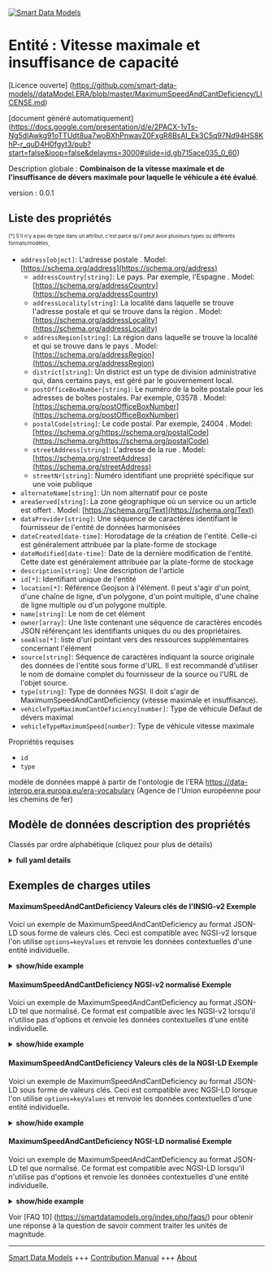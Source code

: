 <!-- 10-Header -->  
[![Smart Data Models](https://smartdatamodels.org/wp-content/uploads/2022/01/SmartDataModels_logo.png "Logo")](https://smartdatamodels.org)  
Entité : Vitesse maximale et insuffisance de capacité  
=====================================================<!-- /10-Header -->  
<!-- 15-License -->  
[Licence ouverte] (https://github.com/smart-data-models//dataModel.ERA/blob/master/MaximumSpeedAndCantDeficiency/LICENSE.md)  
[document généré automatiquement] (https://docs.google.com/presentation/d/e/2PACX-1vTs-Ng5dIAwkg91oTTUdt8ua7woBXhPnwavZ0FxgR8BsAI_Ek3C5q97Nd94HS8KhP-r_quD4H0fgyt3/pub?start=false&loop=false&delayms=3000#slide=id.gb715ace035_0_60)  
<!-- /15-License -->  
<!-- 20-Description -->  
Description globale : **Combinaison de la vitesse maximale et de l'insuffisance de dévers maximale pour laquelle le véhicule a été évalué**.  
version : 0.0.1  
<!-- /20-Description -->  
<!-- 30-PropertiesList -->  

## Liste des propriétés  

<sup><sub>[*] S'il n'y a pas de type dans un attribut, c'est parce qu'il peut avoir plusieurs types ou différents formats/modèles</sub></sup>.  
- `address[object]`: L'adresse postale  . Model: [https://schema.org/address](https://schema.org/address)	- `addressCountry[string]`: Le pays. Par exemple, l'Espagne  . Model: [https://schema.org/addressCountry](https://schema.org/addressCountry)  
	- `addressLocality[string]`: La localité dans laquelle se trouve l'adresse postale et qui se trouve dans la région  . Model: [https://schema.org/addressLocality](https://schema.org/addressLocality)  
	- `addressRegion[string]`: La région dans laquelle se trouve la localité et qui se trouve dans le pays  . Model: [https://schema.org/addressRegion](https://schema.org/addressRegion)  
	- `district[string]`: Un district est un type de division administrative qui, dans certains pays, est géré par le gouvernement local.    
	- `postOfficeBoxNumber[string]`: Le numéro de la boîte postale pour les adresses de boîtes postales. Par exemple, 03578  . Model: [https://schema.org/postOfficeBoxNumber](https://schema.org/postOfficeBoxNumber)  
	- `postalCode[string]`: Le code postal. Par exemple, 24004  . Model: [https://schema.org/https://schema.org/postalCode](https://schema.org/https://schema.org/postalCode)  
	- `streetAddress[string]`: L'adresse de la rue  . Model: [https://schema.org/streetAddress](https://schema.org/streetAddress)  
	- `streetNr[string]`: Numéro identifiant une propriété spécifique sur une voie publique    
- `alternateName[string]`: Un nom alternatif pour ce poste  - `areaServed[string]`: La zone géographique où un service ou un article est offert  . Model: [https://schema.org/Text](https://schema.org/Text)- `dataProvider[string]`: Une séquence de caractères identifiant le fournisseur de l'entité de données harmonisées  - `dateCreated[date-time]`: Horodatage de la création de l'entité. Celle-ci est généralement attribuée par la plate-forme de stockage  - `dateModified[date-time]`: Date de la dernière modification de l'entité. Cette date est généralement attribuée par la plate-forme de stockage  - `description[string]`: Une description de l'article  - `id[*]`: Identifiant unique de l'entité  - `location[*]`: Référence Geojson à l'élément. Il peut s'agir d'un point, d'une chaîne de ligne, d'un polygone, d'un point multiple, d'une chaîne de ligne multiple ou d'un polygone multiple.  - `name[string]`: Le nom de cet élément  - `owner[array]`: Une liste contenant une séquence de caractères encodés JSON référençant les identifiants uniques du ou des propriétaires.  - `seeAlso[*]`: liste d'uri pointant vers des ressources supplémentaires concernant l'élément  - `source[string]`: Séquence de caractères indiquant la source originale des données de l'entité sous forme d'URL. Il est recommandé d'utiliser le nom de domaine complet du fournisseur de la source ou l'URL de l'objet source.  - `type[string]`: Type de données NGSI. Il doit s'agir de MaximumSpeedAndCantDeficiency (vitesse maximale et insuffisance).  - `vehicleTypeMaximumCantDeficiency[number]`: Type de véhicule Défaut de dévers maximal  - `vehicleTypeMaximumSpeed[number]`: Type de véhicule vitesse maximale  <!-- /30-PropertiesList -->  
<!-- 35-RequiredProperties -->  
Propriétés requises  
- `id`  - `type`  <!-- /35-RequiredProperties -->  
<!-- 40-RequiredProperties -->  
modèle de données mappé à partir de l'ontologie de l'ERA https://data-interop.era.europa.eu/era-vocabulary (Agence de l'Union européenne pour les chemins de fer)  
<!-- /40-RequiredProperties -->  
<!-- 50-DataModelHeader -->  
## Modèle de données description des propriétés  
Classés par ordre alphabétique (cliquez pour plus de détails)  
<!-- /50-DataModelHeader -->  
<!-- 60-ModelYaml -->  
<details><summary><strong>full yaml details</strong></summary>    
```yaml  
MaximumSpeedAndCantDeficiency:    
  description: Combination of maximum speed and maximum cant deficiency for which the vehicle was assessed.    
  properties:    
    address:    
      description: The mailing address    
      properties:    
        addressCountry:    
          description: 'The country. For example, Spain'    
          type: string    
          x-ngsi:    
            model: https://schema.org/addressCountry    
            type: Property    
        addressLocality:    
          description: 'The locality in which the street address is, and which is in the region'    
          type: string    
          x-ngsi:    
            model: https://schema.org/addressLocality    
            type: Property    
        addressRegion:    
          description: 'The region in which the locality is, and which is in the country'    
          type: string    
          x-ngsi:    
            model: https://schema.org/addressRegion    
            type: Property    
        district:    
          description: 'A district is a type of administrative division that, in some countries, is managed by the local government'    
          type: string    
          x-ngsi:    
            type: Property    
        postOfficeBoxNumber:    
          description: 'The post office box number for PO box addresses. For example, 03578'    
          type: string    
          x-ngsi:    
            model: https://schema.org/postOfficeBoxNumber    
            type: Property    
        postalCode:    
          description: 'The postal code. For example, 24004'    
          type: string    
          x-ngsi:    
            model: https://schema.org/https://schema.org/postalCode    
            type: Property    
        streetAddress:    
          description: The street address    
          type: string    
          x-ngsi:    
            model: https://schema.org/streetAddress    
            type: Property    
        streetNr:    
          description: Number identifying a specific property on a public street    
          type: string    
          x-ngsi:    
            type: Property    
      type: object    
      x-ngsi:    
        model: https://schema.org/address    
        type: Property    
    alternateName:    
      description: An alternative name for this item    
      type: string    
      x-ngsi:    
        type: Property    
    areaServed:    
      description: The geographic area where a service or offered item is provided    
      type: string    
      x-ngsi:    
        model: https://schema.org/Text    
        type: Property    
    dataProvider:    
      description: A sequence of characters identifying the provider of the harmonised data entity    
      type: string    
      x-ngsi:    
        type: Property    
    dateCreated:    
      description: Entity creation timestamp. This will usually be allocated by the storage platform    
      format: date-time    
      type: string    
      x-ngsi:    
        type: Property    
    dateModified:    
      description: Timestamp of the last modification of the entity. This will usually be allocated by the storage platform    
      format: date-time    
      type: string    
      x-ngsi:    
        type: Property    
    description:    
      description: A description of this item    
      type: string    
      x-ngsi:    
        type: Property    
    id:    
      anyOf:    
        - description: Identifier format of any NGSI entity    
          maxLength: 256    
          minLength: 1    
          pattern: ^[\w\-\.\{\}\$\+\*\[\]`|~^@!,:\\]+$    
          type: string    
          x-ngsi:    
            type: Property    
        - description: Identifier format of any NGSI entity    
          format: uri    
          type: string    
          x-ngsi:    
            type: Property    
      description: Unique identifier of the entity    
      x-ngsi:    
        type: Property    
    location:    
      description: 'Geojson reference to the item. It can be Point, LineString, Polygon, MultiPoint, MultiLineString or MultiPolygon'    
      oneOf:    
        - description: Geojson reference to the item. Point    
          properties:    
            bbox:    
              items:    
                type: number    
              minItems: 4    
              type: array    
            coordinates:    
              items:    
                type: number    
              minItems: 2    
              type: array    
            type:    
              enum:    
                - Point    
              type: string    
          required:    
            - type    
            - coordinates    
          title: GeoJSON Point    
          type: object    
          x-ngsi:    
            type: GeoProperty    
        - description: Geojson reference to the item. LineString    
          properties:    
            bbox:    
              items:    
                type: number    
              minItems: 4    
              type: array    
            coordinates:    
              items:    
                items:    
                  type: number    
                minItems: 2    
                type: array    
              minItems: 2    
              type: array    
            type:    
              enum:    
                - LineString    
              type: string    
          required:    
            - type    
            - coordinates    
          title: GeoJSON LineString    
          type: object    
          x-ngsi:    
            type: GeoProperty    
        - description: Geojson reference to the item. Polygon    
          properties:    
            bbox:    
              items:    
                type: number    
              minItems: 4    
              type: array    
            coordinates:    
              items:    
                items:    
                  items:    
                    type: number    
                  minItems: 2    
                  type: array    
                minItems: 4    
                type: array    
              type: array    
            type:    
              enum:    
                - Polygon    
              type: string    
          required:    
            - type    
            - coordinates    
          title: GeoJSON Polygon    
          type: object    
          x-ngsi:    
            type: GeoProperty    
        - description: Geojson reference to the item. MultiPoint    
          properties:    
            bbox:    
              items:    
                type: number    
              minItems: 4    
              type: array    
            coordinates:    
              items:    
                items:    
                  type: number    
                minItems: 2    
                type: array    
              type: array    
            type:    
              enum:    
                - MultiPoint    
              type: string    
          required:    
            - type    
            - coordinates    
          title: GeoJSON MultiPoint    
          type: object    
          x-ngsi:    
            type: GeoProperty    
        - description: Geojson reference to the item. MultiLineString    
          properties:    
            bbox:    
              items:    
                type: number    
              minItems: 4    
              type: array    
            coordinates:    
              items:    
                items:    
                  items:    
                    type: number    
                  minItems: 2    
                  type: array    
                minItems: 2    
                type: array    
              type: array    
            type:    
              enum:    
                - MultiLineString    
              type: string    
          required:    
            - type    
            - coordinates    
          title: GeoJSON MultiLineString    
          type: object    
          x-ngsi:    
            type: GeoProperty    
        - description: Geojson reference to the item. MultiLineString    
          properties:    
            bbox:    
              items:    
                type: number    
              minItems: 4    
              type: array    
            coordinates:    
              items:    
                items:    
                  items:    
                    items:    
                      type: number    
                    minItems: 2    
                    type: array    
                  minItems: 4    
                  type: array    
                type: array    
              type: array    
            type:    
              enum:    
                - MultiPolygon    
              type: string    
          required:    
            - type    
            - coordinates    
          title: GeoJSON MultiPolygon    
          type: object    
          x-ngsi:    
            type: GeoProperty    
      x-ngsi:    
        type: GeoProperty    
    name:    
      description: The name of this item    
      type: string    
      x-ngsi:    
        type: Property    
    owner:    
      description: A List containing a JSON encoded sequence of characters referencing the unique Ids of the owner(s)    
      items:    
        anyOf:    
          - description: Identifier format of any NGSI entity    
            maxLength: 256    
            minLength: 1    
            pattern: ^[\w\-\.\{\}\$\+\*\[\]`|~^@!,:\\]+$    
            type: string    
            x-ngsi:    
              type: Property    
          - description: Identifier format of any NGSI entity    
            format: uri    
            type: string    
            x-ngsi:    
              type: Property    
        description: Unique identifier of the entity    
        x-ngsi:    
          type: Property    
      type: array    
      x-ngsi:    
        type: Property    
    seeAlso:    
      description: list of uri pointing to additional resources about the item    
      oneOf:    
        - items:    
            format: uri    
            type: string    
          minItems: 1    
          type: array    
        - format: uri    
          type: string    
      x-ngsi:    
        type: Property    
    source:    
      description: 'A sequence of characters giving the original source of the entity data as a URL. Recommended to be the fully qualified domain name of the source provider, or the URL to the source object'    
      type: string    
      x-ngsi:    
        type: Property    
    type:    
      description: NGSI data type. It has to be MaximumSpeedAndCantDeficiency    
      enum:    
        - MaximumSpeedAndCantDeficiency    
      type: string    
      x-ngsi:    
        type: Property    
    vehicleTypeMaximumCantDeficiency:    
      description: Vehicle type maximum cant deficiency    
      type: number    
      x-ngsi:    
        type: Property    
    vehicleTypeMaximumSpeed:    
      description: Vehicle type maximum speed    
      type: number    
      x-ngsi:    
        type: Property    
  required:    
    - id    
    - type    
  type: object    
  x-derived-from: http://data.europa.eu/949/MaximumSpeedAndCantDeficiency    
  x-disclaimer: 'Redistribution and use in source and binary forms, with or without modification, are permitted  provided that the license conditions are met. Copyleft (c) 2023 Contributors to Smart Data Models Program'    
  x-license-url: https://github.com/smart-data-models/dataModel.ERA/blob/master/MaximumSpeedAndCantDeficiency/LICENSE.md    
  x-model-schema: https://smart-data-models.github.io/dataModel.ERA/Certificate/schema.json    
  x-model-tags: 'ERA vocabulary, railway, train'    
  x-version: 0.0.1    
```  
</details>    
<!-- /60-ModelYaml -->  
<!-- 70-MiddleNotes -->  
<!-- /70-MiddleNotes -->  
<!-- 80-Examples -->  
## Exemples de charges utiles  
#### MaximumSpeedAndCantDeficiency Valeurs clés de l'INSIG-v2 Exemple  
Voici un exemple de MaximumSpeedAndCantDeficiency au format JSON-LD sous forme de valeurs clés. Ceci est compatible avec NGSI-v2 lorsque l'on utilise `options=keyValues` et renvoie les données contextuelles d'une entité individuelle.  
<details><summary><strong>show/hide example</strong></summary>    
```json  
{  
  "id": "urn:ngsi-ld:MaximumSpeedAndCantDeficiency:id:EYEV:77635914",  
  "dateCreated": "1978-04-01T14:31:45Z",  
  "dateModified": "1994-03-24T04:16:42Z",  
  "source": "Exist camera tend minute beyond.",  
  "name": "Mission provide place alone move they represent. This theory space sound face personal color. Thing skill kitchen behavior p",  
  "alternateName": "Read look newspaper",  
  "description": "Thing water act tend probably already. Defense future feeling.",  
  "dataProvider": "Evening source mean. Very word edge appe",  
  "owner": [  
    "urn:ngsi-ld:MaximumSpeedAndCantDeficiency:items:EKQU:29912232",  
    "urn:ngsi-ld:MaximumSpeedAndCantDeficiency:items:JOHF:20639722"  
  ],  
  "seeAlso": [  
    "urn:ngsi-ld:MaximumSpeedAndCantDeficiency:items:WZSM:91628276"  
  ],  
  "location": {  
    "type": "Point",  
    "coordinates": [  
      82.6869565,  
      24.725948  
    ]  
  },  
  "address": {  
    "streetAddress": "Happy actually court. Cut seek serious anything.",  
    "addressLocality": "Or worry third know leader. Son design detail in matter fine raise. Majority measure other size.",  
    "addressRegion": "Foreign tell several support enter police team respond. History senior position day four month painting. Central nice arm main more phone.",  
    "addressCountry": "Value discussio",  
    "postalCode": "Blue final campaign teacher coach guess. Serve billion development sp",  
    "postOfficeBoxNumber": "Stay never foot thought thing music scientist make.",  
    "streetNr": "Poor party produce sing thought those nature. Same how care either reduce those executive. People bed training continue my.",  
    "district": "Mother tonight this. Pull how blue public support s"  
  },  
  "areaServed": "Character ",  
  "type": "MaximumSpeedAndCantDeficiency",  
  "vehicleTypeMaximumCantDeficiency": 864,  
  "vehicleTypeMaximumSpeed": 864  
}  
```  
</details>  
#### MaximumSpeedAndCantDeficiency NGSI-v2 normalisé Exemple  
Voici un exemple de MaximumSpeedAndCantDeficiency au format JSON-LD tel que normalisé. Ce format est compatible avec les NGSI-v2 lorsqu'il n'utilise pas d'options et renvoie les données contextuelles d'une entité individuelle.  
<details><summary><strong>show/hide example</strong></summary>    
```json  
{  
  "id": "urn:ngsi-ld:MaximumSpeedAndCantDeficiency:id:EYEV:77635914",  
  "dateCreated": {  
    "type": "DateTime",  
    "value": "1978-04-01T14:31:45Z"  
  },  
  "dateModified": {  
    "type": "DateTime",  
    "value": "1994-03-24T04:16:42Z"  
  },  
  "source": {  
    "type": "Text",  
    "value": "Exist camera tend minute beyond."  
  },  
  "name": {  
    "type": "Text",  
    "value": "Mission provide place alone move they represent. This theory space sound face personal color. Thing skill kitchen behavior p"  
  },  
  "alternateName": {  
    "type": "Text",  
    "value": "Read look newspaper"  
  },  
  "description": {  
    "type": "Text",  
    "value": "Thing water act tend probably already. Defense future feeling."  
  },  
  "dataProvider": {  
    "type": "Text",  
    "value": "Evening source mean. Very word edge appe"  
  },  
  "owner": {  
    "type": "StructuredValue",  
    "value": [  
      "urn:ngsi-ld:MaximumSpeedAndCantDeficiency:items:EKQU:29912232",  
      "urn:ngsi-ld:MaximumSpeedAndCantDeficiency:items:JOHF:20639722"  
    ]  
  },  
  "seeAlso": {  
    "type": "StructuredValue",  
    "value": [  
      "urn:ngsi-ld:MaximumSpeedAndCantDeficiency:items:WZSM:91628276"  
    ]  
  },  
  "location": {  
    "type": "geo:json",  
    "value": {  
      "type": "Point",  
      "coordinates": {  
        "type": "StructuredValue",  
        "value": [  
          82.6869565,  
          24.725948  
        ]  
      }  
    }  
  },  
  "address": {  
    "type": "StructuredValue",  
    "value": {  
      "streetAddress": {  
        "type": "Text",  
        "value": "Happy actually court. Cut seek serious anything."  
      },  
      "addressLocality": {  
        "type": "Text",  
        "value": "Or worry third know leader. Son design detail in matter fine raise. Majority measure other size."  
      },  
      "addressRegion": {  
        "type": "Text",  
        "value": "Foreign tell several support enter police team respond. History senior position day four month painting. Central nice arm main more phone."  
      },  
      "addressCountry": {  
        "type": "Text",  
        "value": "Value discussio"  
      },  
      "postalCode": {  
        "type": "Text",  
        "value": "Blue final campaign teacher coach guess. Serve billion development sp"  
      },  
      "postOfficeBoxNumber": {  
        "type": "Text",  
        "value": "Stay never foot thought thing music scientist make."  
      },  
      "streetNr": {  
        "type": "Text",  
        "value": "Poor party produce sing thought those nature. Same how care either reduce those executive. People bed training continue my."  
      },  
      "district": {  
        "type": "Text",  
        "value": "Mother tonight this. Pull how blue public support s"  
      }  
    }  
  },  
  "areaServed": {  
    "type": "Text",  
    "value": "Character "  
  },  
  "type": "MaximumSpeedAndCantDeficiency",  
  "vehicleTypeMaximumCantDeficiency": {  
    "type": "Number",  
    "value": 864  
  },  
  "vehicleTypeMaximumSpeed": {  
    "type": "Number",  
    "value": 864  
  }  
}  
```  
</details>  
#### MaximumSpeedAndCantDeficiency Valeurs clés de la NGSI-LD Exemple  
Voici un exemple de MaximumSpeedAndCantDeficiency au format JSON-LD sous forme de valeurs clés. Ceci est compatible avec NGSI-LD lorsque l'on utilise `options=keyValues` et renvoie les données contextuelles d'une entité individuelle.  
<details><summary><strong>show/hide example</strong></summary>    
```json  
{  
  "id": "urn:ngsi-ld:MaximumSpeedAndCantDeficiency:id:EYEV:77635914",  
  "dateCreated": "1978-04-01T14:31:45Z",  
  "dateModified": "1994-03-24T04:16:42Z",  
  "source": "Exist camera tend minute beyond.",  
  "name": "Mission provide place alone move they represent. This theory space sound face personal color. Thing skill kitchen behavior p",  
  "alternateName": "Read look newspaper",  
  "description": "Thing water act tend probably already. Defense future feeling.",  
  "dataProvider": "Evening source mean. Very word edge appe",  
  "owner": [  
    "urn:ngsi-ld:MaximumSpeedAndCantDeficiency:items:EKQU:29912232",  
    "urn:ngsi-ld:MaximumSpeedAndCantDeficiency:items:JOHF:20639722"  
  ],  
  "seeAlso": [  
    "urn:ngsi-ld:MaximumSpeedAndCantDeficiency:items:WZSM:91628276"  
  ],  
  "location": {  
    "type": "Point",  
    "coordinates": [  
      82.6869565,  
      24.725948  
    ]  
  },  
  "address": {  
    "streetAddress": "Happy actually court. Cut seek serious anything.",  
    "addressLocality": "Or worry third know leader. Son design detail in matter fine raise. Majority measure other size.",  
    "addressRegion": "Foreign tell several support enter police team respond. History senior position day four month painting. Central nice arm main more phone.",  
    "addressCountry": "Value discussio",  
    "postalCode": "Blue final campaign teacher coach guess. Serve billion development sp",  
    "postOfficeBoxNumber": "Stay never foot thought thing music scientist make.",  
    "streetNr": "Poor party produce sing thought those nature. Same how care either reduce those executive. People bed training continue my.",  
    "district": "Mother tonight this. Pull how blue public support s"  
  },  
  "areaServed": "Character ",  
  "type": "MaximumSpeedAndCantDeficiency",  
  "vehicleTypeMaximumCantDeficiency": 864,  
  "vehicleTypeMaximumSpeed": 864,  
  "@context": [  
    "https://raw.githubusercontent.com/smart-data-models/dataModel.ERA/master/context.jsonld"  
  ]  
}  
```  
</details>  
#### MaximumSpeedAndCantDeficiency NGSI-LD normalisé Exemple  
Voici un exemple de MaximumSpeedAndCantDeficiency au format JSON-LD tel que normalisé. Ce format est compatible avec NGSI-LD lorsqu'il n'utilise pas d'options et renvoie les données contextuelles d'une entité individuelle.  
<details><summary><strong>show/hide example</strong></summary>    
```json  
{  
  "id": "urn:ngsi-ld:MaximumSpeedAndCantDeficiency:id:BFGJ:99213827",  
  "dateCreated": {  
    "type": "Property",  
    "value": {  
      "@type": "DateTime",  
      "@value": "1976-12-27T03:20:14Z"  
    }  
  },  
  "dateModified": {  
    "type": "Property",  
    "value": {  
      "@type": "DateTime",  
      "@value": "1978-08-12T05:10:54Z"  
    }  
  },  
  "source": {  
    "type": "Property",  
    "value": "She response spring everyone western."  
  },  
  "name": {  
    "type": "Property",  
    "value": "Base eat lose toward alone sure arrive. Writer "  
  },  
  "alternateName": {  
    "type": "Property",  
    "value": "Something process c"  
  },  
  "description": {  
    "type": "Property",  
    "value": "Natural window weight police easy second leader. Benefit I let inside."  
  },  
  "dataProvider": {  
    "type": "Property",  
    "value": "Since possible deep care actually see side. Budget mean everybody ago hot."  
  },  
  "owner": {  
    "type": "Property",  
    "value": [  
      "urn:ngsi-ld:MaximumSpeedAndCantDeficiency:items:LZWP:28604460",  
      "urn:ngsi-ld:MaximumSpeedAndCantDeficiency:items:TIOK:10942469"  
    ]  
  },  
  "seeAlso": {  
    "type": "Property",  
    "value": [  
      "urn:ngsi-ld:MaximumSpeedAndCantDeficiency:items:GDOF:24605591"  
    ]  
  },  
  "location": {  
    "type": "Property",  
    "value": {  
      "type": "Point",  
      "coordinates": [  
        -65.854435,  
        85.690336  
      ]  
    }  
  },  
  "address": {  
    "type": "Property",  
    "value": {  
      "streetAddress": "College thing born our. Military join language old throw lot responsibility suddenly.",  
      "addressLocality": "Inside born clear run budget about green. Certainly baby under budget wonder.",  
      "addressRegion": "Purpose take tonight themselves foot maybe foreign. Administration enjoy tonight research five. City defense recently responsibility.",  
      "addressCountry": "Hope item civil. Population total carry today purpose significant rock. Pretty truth simply huge.",  
      "postalCode": "Cold that again including create. Upon recent pattern choose require message when reduce. Factor of",  
      "postOfficeBoxNumber": "Charge agree message edge main ",  
      "streetNr": "Everything same unit rule imagine option responsibility. Around out future almost some throw. Central president close work a",  
      "district": "Society white card region much specific. Without pretty my various price resource program quite."  
    }  
  },  
  "areaServed": {  
    "type": "Property",  
    "value": "Build positive decide listen behind city. Employee exactly nothing material. Ball window mention phone state concern."  
  },  
  "type": "MaximumSpeedAndCantDeficiency",  
  "vehicleTypeMaximumCantDeficiency": {  
    "type": "Property",  
    "value": 615  
  },  
  "vehicleTypeMaximumSpeed": {  
    "type": "Property",  
    "value": 988  
  },  
  "@context": [  
    "https://raw.githubusercontent.com/smart-data-models/dataModel.ERA/master/context.jsonld"  
  ]  
}  
```  
</details><!-- /80-Examples -->  
<!-- 90-FooterNotes -->  
<!-- /90-FooterNotes -->  
<!-- 95-Units -->  
Voir [FAQ 10] (https://smartdatamodels.org/index.php/faqs/) pour obtenir une réponse à la question de savoir comment traiter les unités de magnitude.  
<!-- /95-Units -->  
<!-- 97-LastFooter -->  
---  
[Smart Data Models](https://smartdatamodels.org) +++ [Contribution Manual](https://bit.ly/contribution_manual) +++ [About](https://bit.ly/Introduction_SDM)<!-- /97-LastFooter -->  
